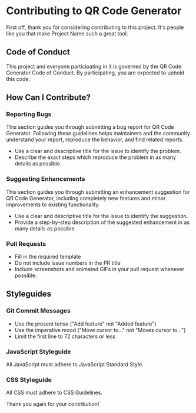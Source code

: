 # Contributing to QR Code Generator

First off, thank you for considering contributing to this project. It's people like you that make Project Name such a great tool.

## Code of Conduct

This project and everyone participating in it is governed by the QR Code Generator Code of Conduct. By participating, you are expected to uphold this code.

## How Can I Contribute?

### Reporting Bugs

This section guides you through submitting a bug report for QR Code Generator. Following these guidelines helps maintainers and the community understand your report, reproduce the behavior, and find related reports.

- Use a clear and descriptive title for the issue to identify the problem.
- Describe the exact steps which reproduce the problem in as many details as possible.

### Suggesting Enhancements

This section guides you through submitting an enhancement suggestion for QR Code Generator, including completely new features and minor improvements to existing functionality.

- Use a clear and descriptive title for the issue to identify the suggestion.
- Provide a step-by-step description of the suggested enhancement in as many details as possible.

### Pull Requests

- Fill in the required template
- Do not include issue numbers in the PR title
- Include screenshots and animated GIFs in your pull request whenever possible.

## Styleguides

### Git Commit Messages

- Use the present tense ("Add feature" not "Added feature")
- Use the imperative mood ("Move cursor to..." not "Moves cursor to...")
- Limit the first line to 72 characters or less

### JavaScript Styleguide

All JavaScript must adhere to JavaScript Standard Style.

### CSS Styleguide

All CSS must adhere to CSS Guidelines.

Thank you again for your contribution!
